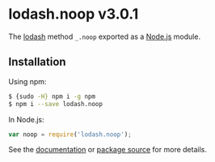 # lodash.noop v3.0.1

The [lodash](https://lodash.com/) method `_.noop` exported as a [Node.js](https://nodejs.org/) module.

## Installation

Using npm:
```bash
$ {sudo -H} npm i -g npm
$ npm i --save lodash.noop
```

In Node.js:
```js
var noop = require('lodash.noop');
```

See the [documentation](https://lodash.com/docs#noop) or [package source](https://github.com/lodash/lodash/blob/3.0.1-npm-packages/lodash.noop) for more details.

